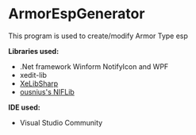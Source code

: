 # ArmorEspGenerator
This program is used to create/modify Armor Type esp


**Libraries used:**
* .Net framework Winform NotifyIcon and WPF
* xedit-lib
* [XeLibSharp](https://github.com/nam3less/XeLibSharp)
* [ousnius's NIFLib](https://github.com/ousnius/BodySlide-and-Outfit-Studio/tree/dev/lib/NIF)

**IDE used:**
  
* Visual Studio Community
